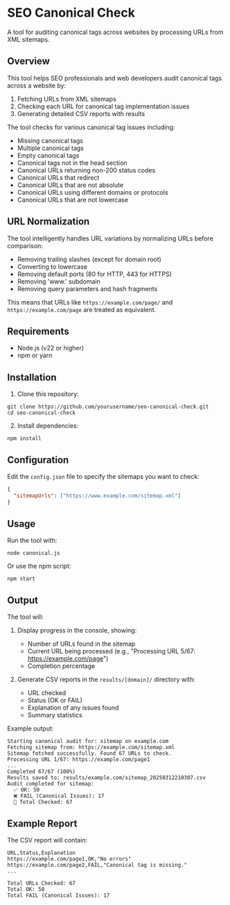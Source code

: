 # SEO Canonical Check

A tool for auditing canonical tags across websites by processing URLs from XML sitemaps.

## Overview

This tool helps SEO professionals and web developers audit canonical tags across a website by:

1. Fetching URLs from XML sitemaps
2. Checking each URL for canonical tag implementation issues
3. Generating detailed CSV reports with results

The tool checks for various canonical tag issues including:

- Missing canonical tags
- Multiple canonical tags
- Empty canonical tags
- Canonical tags not in the head section
- Canonical URLs returning non-200 status codes
- Canonical URLs that redirect
- Canonical URLs that are not absolute
- Canonical URLs using different domains or protocols
- Canonical URLs that are not lowercase

## URL Normalization

The tool intelligently handles URL variations by normalizing URLs before comparison:

- Removing trailing slashes (except for domain root)
- Converting to lowercase
- Removing default ports (80 for HTTP, 443 for HTTPS)
- Removing 'www.' subdomain
- Removing query parameters and hash fragments

This means that URLs like `https://example.com/page/` and `https://example.com/page` are treated as equivalent.

## Requirements

- Node.js (v22 or higher)
- npm or yarn

## Installation

1. Clone this repository:

```
git clone https://github.com/yourusername/seo-canonical-check.git
cd seo-canonical-check
```

2. Install dependencies:

```
npm install
```

## Configuration

Edit the `config.json` file to specify the sitemaps you want to check:

```json
{
  "sitemapUrls": ["https://www.example.com/sitemap.xml"]
}
```

## Usage

Run the tool with:

```
node canonical.js
```

Or use the npm script:

```
npm start
```

## Output

The tool will:

1. Display progress in the console, showing:

   - Number of URLs found in the sitemap
   - Current URL being processed (e.g., "Processing URL 5/67: https://example.com/page")
   - Completion percentage

2. Generate CSV reports in the `results/[domain]/` directory with:
   - URL checked
   - Status (OK or FAIL)
   - Explanation of any issues found
   - Summary statistics

Example output:

```
Starting canonical audit for: sitemap on example.com
Fetching sitemap from: https://example.com/sitemap.xml
Sitemap fetched successfully. Found 67 URLs to check.
Processing URL 1/67: https://example.com/page1
...
Completed 67/67 (100%)
Results saved to: results/example.com/sitemap_20250312210307.csv
Audit completed for sitemap:
  ✅ OK: 50
  ❌ FAIL (Canonical Issues): 17
  🔢 Total Checked: 67
```

## Example Report

The CSV report will contain:

```
URL,Status,Explanation
https://example.com/page1,OK,"No errors"
https://example.com/page2,FAIL,"Canonical tag is missing."
...

Total URLs Checked: 67
Total OK: 50
Total FAIL (Canonical Issues): 17
```
